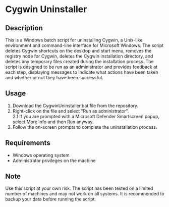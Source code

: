 # Cygwin Uninstaller

<h2>Description</h2>

This is a Windows batch script for uninstalling Cygwin, a Unix-like environment and command-line interface for Microsoft Windows. The script deletes Cygwin shortcuts on the desktop and start menu, removes the registry node for Cygwin, deletes the Cygwin installation directory, and deletes any temporary files created during the installation process. The script is designed to be run as an administrator and provides feedback at each step, displaying messages to indicate what actions have been taken and whether or not they have been successful.

<h2>Usage</h2>

1.  Download the CygwinUninstaller.bat file from the repository.
2.  Right-click on the file and select "Run as administrator". <br>
2.1 If you are prompted with a Microsoft Defender Smartscreen popup, select More info and then Run anyway.
3.  Follow the on-screen prompts to complete the uninstallation process.

<h2>Requirements</h2>

 *  Windows operating system
 *  Administrator privileges on the machine

<h2>Note</h2>

   Use this script at your own risk.
   The script has been tested on a limited number of machines and may not work on all systems.
   It is recommended to backup your data before running the script.

